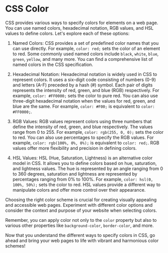 # CSS Color

CSS provides various ways to specify colors for elements on a web page. You can use named colors, hexadecimal notation, RGB values, and HSL values to define colors. Let's explore each of these options:

1. Named Colors:
   CSS provides a set of predefined color names that you can use directly. For example, `color: red;` sets the color of an element to red. Some commonly used named colors include `black`, `white`, `blue`, `green`, `yellow`, and many more. You can find a comprehensive list of named colors in the CSS specification.

2. Hexadecimal Notation:
   Hexadecimal notation is widely used in CSS to represent colors. It uses a six-digit code consisting of numbers (0-9) and letters (A-F) preceded by a hash (#) symbol. Each pair of digits represents the intensity of red, green, and blue (RGB) respectively. For example, `color: #FF0000;` sets the color to pure red. You can also use three-digit hexadecimal notation when the values for red, green, and blue are the same. For example, `color: #F00;` is equivalent to `color: #FF0000;`.

3. RGB Values:
   RGB values represent colors using three numbers that define the intensity of red, green, and blue respectively. The values range from 0 to 255. For example, `color: rgb(255, 0, 0);` sets the color to red. You can also use percentages to specify the RGB values. For example, `color: rgb(100%, 0%, 0%);` is equivalent to `color: red;`. RGB values offer more flexibility and precision in defining colors.

4. HSL Values:
   HSL (Hue, Saturation, Lightness) is an alternative color model in CSS. It allows you to define colors based on hue, saturation, and lightness values. The hue is represented by an angle ranging from 0 to 360 degrees, saturation and lightness are represented by percentages ranging from 0% to 100%. For example, `color: hsl(0, 100%, 50%);` sets the color to red. HSL values provide a different way to manipulate colors and offer more control over their appearance.

Choosing the right color scheme is crucial for creating visually appealing and accessible web pages. Experiment with different color options and consider the context and purpose of your website when selecting colors.

Remember, you can apply color not only to the `color` property but also to various other properties like `background-color`, `border-color`, and more.

Now that you understand the different ways to specify colors in CSS, go ahead and bring your web pages to life with vibrant and harmonious color schemes!
